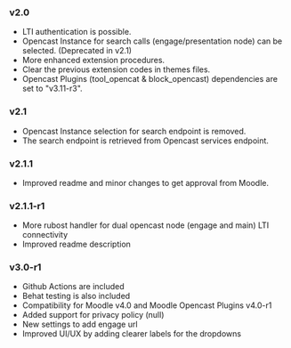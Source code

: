 ### v2.0
- LTI authentication is possible.
- Opencast Instance for search calls (engage/presentation node) can be selected. (Deprecated in v2.1)
- More enhanced extension procedures.
- Clear the previous extension codes in themes files.
- Opencast Plugins (tool_opencat & block_opencast) dependencies are set to "v3.11-r3".

### v2.1
- Opencast Instance selection for search endpoint is removed.
- The search endpoint is retrieved from Opencast services endpoint.

### v2.1.1
- Improved readme and minor changes to get approval from Moodle.

### v2.1.1-r1
- More rubost handler for dual opencast node (engage and main) LTI connectivity
- Improved readme description

### v3.0-r1
- Github Actions are included
- Behat testing is also included
- Compatibility for Moodle v4.0 and Moodle Opencast Plugins v4.0-r1
- Added support for privacy policy (null)
- New settings to add engage url
- Improved UI/UX by adding clearer labels for the dropdowns
